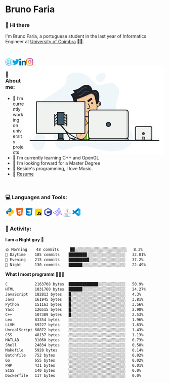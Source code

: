 # Bruno Faria

### 👋 Hi there

I'm Bruno Faria, a portuguese student in the last year of Informatics Engineer at [University of Coimbra](uc.pt/en) 👨‍🎓.

<br/>

[<img align="left" width="22px" alt="Website" src="https://github.com/brunofaria1322/brunofaria1322/blob/master/assets/social/global.svg"/>][website]
[<img align="left" width="22px" alt="Twitter" src="https://github.com/brunofaria1322/brunofaria1322/blob/master/assets/social/twitter.svg"/>][twitter]
[<img align="left" width="22px" alt="LinkedIn" src="https://github.com/brunofaria1322/brunofaria1322/blob/master/assets/social/linkedin.svg"/>][linkedin]
[<img align="left" width="22px" alt="Instagram" src="https://github.com/brunofaria1322/brunofaria1322/blob/master/assets/social/instagram.svg"/>][instagram]

<img align="right" height = "280" alt="GIF" src="https://github.com/brunofaria1322/brunofaria1322/blob/master/assets/animation.gif"/>

<br />

### 📕 About me:

- 🔭 I’m currently working on university projects
- 🌱 I’m currently learning C++ and OpenGL
- 💼 I’m looking forward for a Master Degree
- 💙 Beside's programming, I love Music.
- 📝 [Resume](https://en.wikipedia.org/wiki/HTTP_404)


<br />

### 💻 Languages and Tools:

<img align="left" width="30px" alt= "Python" src="https://github.com/brunofaria1322/brunofaria1322/blob/master/assets/skills/python.svg"/>
<img align="left" width="30px" alt= "Html5" src="https://github.com/brunofaria1322/brunofaria1322/blob/master/assets/skills/html5.svg"/>
<img align="left" width="30px" alt= "Css3" src="https://github.com/brunofaria1322/brunofaria1322/blob/master/assets/skills/css3.svg"/>
<img align="left" width="30px" alt= "JavaScript" src="https://github.com/brunofaria1322/brunofaria1322/blob/master/assets/skills/javascript.svg"/>
<img align="left" width="30px" alt= "C" src="https://github.com/brunofaria1322/brunofaria1322/blob/master/assets/skills/c.svg"/>
<img align="left" width="30px" alt= "Matlab" src="https://github.com/brunofaria1322/brunofaria1322/blob/master/assets/skills/matlab.svg"/>
<img align="left" width="30px" alt= "Java" src="https://github.com/brunofaria1322/brunofaria1322/blob/master/assets/skills/java.svg"/>
<img align="left" width="30px" alt= "Visual Studio Code" src="https://github.com/brunofaria1322/brunofaria1322/blob/master/assets/skills/vscode.svg"/>

<br />
<br />

### 🚩 Activity:

<!--START_SECTION:stats-->
**I am a Night guy 🌙** 

```text
🌞 Morning    48 commits     ██░░░░░░░░░░░░░░░░░░░░░░░	8.3% 
🌆 Daytime    185 commits    ████████░░░░░░░░░░░░░░░░░	32.01% 
🌃 Evening    215 commits    █████████░░░░░░░░░░░░░░░░	37.2% 
🌙 Night      130 commits    ██████░░░░░░░░░░░░░░░░░░░	22.49%

```
**What I most programm 👨🏽‍💻** 

```text
C            2163708 bytes  █████████████░░░░░░░░░░░░	50.9% 
HTML         1031760 bytes  ██████░░░░░░░░░░░░░░░░░░░	24.27% 
JavaScript   182813 bytes   █░░░░░░░░░░░░░░░░░░░░░░░░	4.3% 
Java         161945 bytes   █░░░░░░░░░░░░░░░░░░░░░░░░	3.81% 
Python       151163 bytes   █░░░░░░░░░░░░░░░░░░░░░░░░	3.56% 
Yacc         126515 bytes   █░░░░░░░░░░░░░░░░░░░░░░░░	2.98% 
C++          107389 bytes   █░░░░░░░░░░░░░░░░░░░░░░░░	2.53% 
Lex          83354 bytes    ░░░░░░░░░░░░░░░░░░░░░░░░░	1.96% 
LLVM         69227 bytes    ░░░░░░░░░░░░░░░░░░░░░░░░░	1.63% 
UnrealScript 60872 bytes    ░░░░░░░░░░░░░░░░░░░░░░░░░	1.43% 
CSS          48137 bytes    ░░░░░░░░░░░░░░░░░░░░░░░░░	1.13% 
MATLAB       31060 bytes    ░░░░░░░░░░░░░░░░░░░░░░░░░	0.73% 
Shell        24834 bytes    ░░░░░░░░░░░░░░░░░░░░░░░░░	0.58% 
Makefile     5928 bytes     ░░░░░░░░░░░░░░░░░░░░░░░░░	0.14% 
Batchfile    752 bytes      ░░░░░░░░░░░░░░░░░░░░░░░░░	0.02% 
Go           655 bytes      ░░░░░░░░░░░░░░░░░░░░░░░░░	0.02% 
PHP          431 bytes      ░░░░░░░░░░░░░░░░░░░░░░░░░	0.01% 
SCSS         140 bytes      ░░░░░░░░░░░░░░░░░░░░░░░░░	0.0% 
Dockerfile   117 bytes      ░░░░░░░░░░░░░░░░░░░░░░░░░	0.0%
```


<!--END_SECTION:stats-->


[website]: https://brunofaria1322.github.io
[twitter]: https://twitter.com/brunofaria_1322
[instagram]: https://instagram.com/brunofaria_1322
[linkedin]: https://linkedin.com/in/bruno-faria
